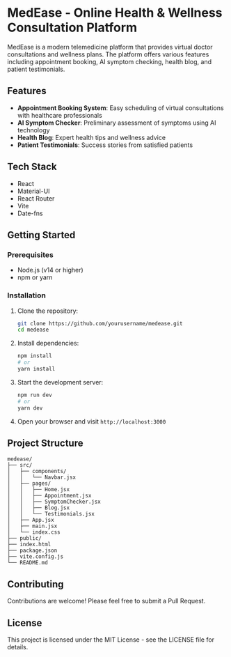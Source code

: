 # MedEase - Online Health & Wellness Consultation Platform

MedEase is a modern telemedicine platform that provides virtual doctor consultations and wellness plans. The platform offers various features including appointment booking, AI symptom checking, health blog, and patient testimonials.

## Features

- **Appointment Booking System**: Easy scheduling of virtual consultations with healthcare professionals
- **AI Symptom Checker**: Preliminary assessment of symptoms using AI technology
- **Health Blog**: Expert health tips and wellness advice
- **Patient Testimonials**: Success stories from satisfied patients

## Tech Stack

- React
- Material-UI
- React Router
- Vite
- Date-fns

## Getting Started

### Prerequisites

- Node.js (v14 or higher)
- npm or yarn

### Installation

1. Clone the repository:
   ```bash
   git clone https://github.com/yourusername/medease.git
   cd medease
   ```

2. Install dependencies:
   ```bash
   npm install
   # or
   yarn install
   ```

3. Start the development server:
   ```bash
   npm run dev
   # or
   yarn dev
   ```

4. Open your browser and visit `http://localhost:3000`

## Project Structure

```
medease/
├── src/
│   ├── components/
│   │   └── Navbar.jsx
│   ├── pages/
│   │   ├── Home.jsx
│   │   ├── Appointment.jsx
│   │   ├── SymptomChecker.jsx
│   │   ├── Blog.jsx
│   │   └── Testimonials.jsx
│   ├── App.jsx
│   ├── main.jsx
│   └── index.css
├── public/
├── index.html
├── package.json
├── vite.config.js
└── README.md
```

## Contributing

Contributions are welcome! Please feel free to submit a Pull Request.

## License

This project is licensed under the MIT License - see the LICENSE file for details. 